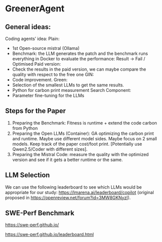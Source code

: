 # GreenerAgent

## General ideas:
Coding agents’ idea:
Plain:
-	1st Open-source mistral (Ollama)
-	Benchmark: the LLM generates the patch and the benchmark runs everything in Docker to evaluate the performance: Result -> Fail / Optimised
Paid version:
-	Check the results in the paid version, we can maybe compare the quality with respect to the free one
GIN:
-	Code improvement. 
Green:
-	Selection of the smallest LLMs to get the same results.
-	Python for carbon print measurement
Search Component:
-	Parameter fine-tuning for the LLMs

## Steps for the Paper

1)	Preparing the Benchmark: Fitness is runtime + extend the code carbon from Python
2)	Preparing the Open LLMs (Container): GA optimizing the carbon print and runtime. Maybe use different model sides. Maybe focus on 2 small models. Keep track of the paper cost/foot print.  [Potentially use Qwen2.5/Coder with different sizes].
3)	Preparing the Mistral Code: measure the quality with the optimized version and see if it gets a better runtime or the same.

## LLM Selection

We can use the following leaderboard to see which LLMs would be appropriate for our study: https://lmarena.ai/leaderboard/copilot (original proposed in https://openreview.net/forum?id=3MW8GKNyzI).

## SWE-Perf Benchmark
https://swe-perf.github.io/

https://swe-perf.github.io/leaderboard.html
